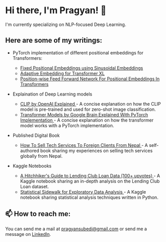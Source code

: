 # Hi there, I'm Pragyan! 👋

I'm currently specializing on NLP-focused Deep Learning.

## Here are some of my writings:

- PyTorch implementation of different positional embeddings for Transformers:

  - <a href="https://medium.com/@pragyansubedi/generating-fixed-positional-embeddings-for-input-sequences-using-sinusoidal-embeddings-f09d3d1d9ccf">Fixed Positional Embeddings using Sinusoidal Embeddings</a>
  - <a href="https://medium.com/@pragyansubedi/adaptive-embedding-for-transformer-xl-ef8f9f80d88c">Adaptive Embedding for Transformer XL </a>
  - <a href="https://medium.com/@pragyansubedi/position-wise-feed-forward-network-for-positional-embeddings-in-transformers-74e71f5a20e">Position-wise Feed Forward Network For Positional Embeddings In Transformers </a>

- Explaination of Deep Learning models
  - <a href="https://medium.com/@pragyansubedi/clip-by-openai-explained-1e4c38644356"> CLIP by OpenAI Explained </a> - A concise explanation on how the CLIP model is pre-trained and used for zero-shot image classification.
  - <a href="https://medium.com/@pragyansubedi/transformer-models-by-google-brain-explained-with-pytorch-implementation-7eeb62cceeaa"> Transformer Models by Google Brain Explained With PyTorch Implementation </a> - A concise explanation on how the transformer model works with a PyTorch implementation.
 
- Published Digital Book
  - <a href="https://towardsbusiness.com/how-to-sell-tech-services-to-foreign-clients/?url_source=github_readme"> How To Sell Tech Services To Foreign Clients From Nepal </a> - A self-authored book sharing my experiences on selling tech services globally from Nepal.

- Kaggle Notebooks
  - <a href="https://www.kaggle.com/code/pragyanbo/a-hitchhiker-s-guide-to-lending-club-loan-data"> A Hitchhiker's Guide to Lending Club Loan Data (100+ upvotes) </a> - A Kaggle notebook sharing an in-depth analysis on the Lending Club Loan dataset.
  - <a href="https://www.kaggle.com/code/pragyanbo/statistical-sidewalk-for-eda"> Statistical Sidewalk for Exploratory Data Analysis  </a> - A Kaggle notebook sharing statistical analysis techniques written in Python.

## 📫 How to reach me:

You can send me a mail at pragyansubedi@gmail.com or send me a message on <a href="https://www.linkedin.com/in/pragyanbo/">LinkedIn</a>.
